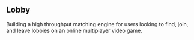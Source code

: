 ## Lobby

Building a high throughput matching engine for users looking to find, join, and leave lobbies on an online multiplayer video game.
